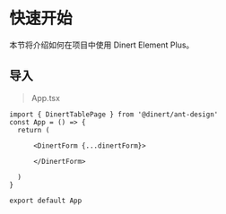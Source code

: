 
# 快速开始

本节将介绍如何在项目中使用 <el-link type="primary" :underline="false" href="https://github.com/Dinert/dinert-ant-design">Dinert Element Plus。</el-link>

## 导入

> App.tsx
>
```tsx
import { DinertTablePage } from '@dinert/ant-design'
const App = () => {
  return (

      <DinertForm {...dinertForm}>

      </DinertForm>

  )
}

export default App
```